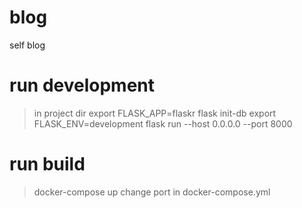 # blog
self blog

# run development
> in project dir
> export FLASK_APP=flaskr
> flask init-db
> export FLASK_ENV=development
> flask run --host 0.0.0.0 --port 8000

# run build
> docker-compose up
change port in docker-compose.yml

